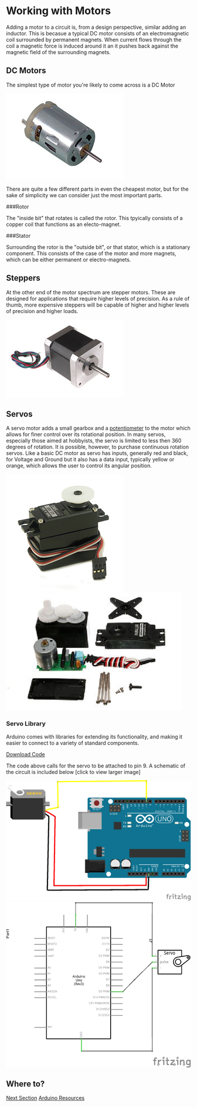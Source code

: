 # Working with Motors

Adding a motor to a circuit is, from a design perspective, similar adding an inductor. This is becasue a typical DC motor consists of an electromagnetic coil surrounded by permanent magnets. When current flows through the coil a magnetic force is induced around it an it pushes back against the magnetic field of the surrounding magnets.

## DC Motors

The simplest type of motor you're likely to come across is a DC Motor

<img src="img/dcMotor_pic.jpg" alt="Pic of Motor" class="img-responsive center-block"> 

There are quite a few different parts in even the cheapest motor, but for the sake of simplicity we can consider just the most important parts.

###Rotor

The "inside bit" that rotates is called the rotor. This tpyically consists of a copper coil that functions as an electo-magnet.

###Stator

Surrounding the rotor is the "outside bit", or that stator, which is a stationary component. This consists of the case of the motor and more magnets, which can be either permanent or electro-magnets. 

## Steppers

At the other end of the motor spectrum are stepper motors. These are designed for applications that require higher levels of precision. As a rule of thumb, more expensive steppers will be capable of higher and higher levels of precision and higher loads. 


<img src="img/Stepper_Motor.jpg" alt="A Stepper Motor">

## Servos
 
A servo motor adds a small gearbox and a [potentiometer](#!parts.md#Potentiometer) to the motor which allows for finer control over its rotational position. In many servos, especially those aimed at hobbyists, the servo is limited to less then 360 degrees of rotation. It is possible, however, to purchase continuous rotation servos. Like a basic DC motor as servo has inputs, generally red and black,  for Voltage and Ground but it also has a data input, typically yellow or orange, which allows the user to control its angular position. 

<img src="img/servo.jpg" alt="A Servo Motor" class="img-responsice"> <img src="img/Exploded_Servo.jpg" alt="Inside a Servo"> 


### Servo Library

Arduino comes with libraries for extending its functionality, and making it easier to connect to a variety of standard components.   


<code data-gist-id="e9585bba4648dd463677"></code>

<a href="https://gist.github.com/domhnallohanlon/e9585bba4648dd463677/download" class="text-success pull-right">Download Code</a><br>

The code above calls for the servo to be attached to pin 9. A schematic of the circuit is included below [click to view larger image]

![Connecting a servo to the Arduino](img/servoCircuit.png "Connecting a servo to the Arduino")
![Schematic](img/servoSchematic.png "Circuit Schematic")


## Where to?
<a href="mdwiki.html#!hbridge.md" class="btn btn-primary"> Next Section</a>  <a href="https://domhnallohanlon.github.io/arduinonotes" class="btn btn-success"> Arduino Resources</a>